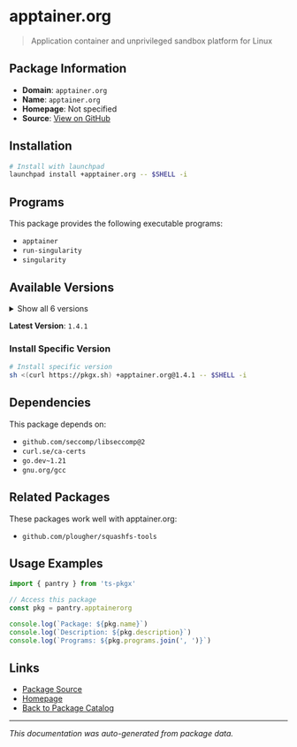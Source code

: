 # apptainer.org

> Application container and unprivileged sandbox platform for Linux

## Package Information

- **Domain**: `apptainer.org`
- **Name**: `apptainer.org`
- **Homepage**: Not specified
- **Source**: [View on GitHub](https://github.com/pkgxdev/pantry/tree/main/projects/apptainer.org/package.yml)

## Installation

```bash
# Install with launchpad
launchpad install +apptainer.org -- $SHELL -i
```

## Programs

This package provides the following executable programs:

- `apptainer`
- `run-singularity`
- `singularity`

## Available Versions

<details>
<summary>Show all 6 versions</summary>

- `1.4.1`, `1.4.0`, `1.3.6`, `1.3.5`, `1.3.4`
- `1.3.3`

</details>

**Latest Version**: `1.4.1`

### Install Specific Version

```bash
# Install specific version
sh <(curl https://pkgx.sh) +apptainer.org@1.4.1 -- $SHELL -i
```

## Dependencies

This package depends on:

- `github.com/seccomp/libseccomp@2`
- `curl.se/ca-certs`
- `go.dev~1.21`
- `gnu.org/gcc`

## Related Packages

These packages work well with apptainer.org:

- `github.com/plougher/squashfs-tools`

## Usage Examples

```typescript
import { pantry } from 'ts-pkgx'

// Access this package
const pkg = pantry.apptainerorg

console.log(`Package: ${pkg.name}`)
console.log(`Description: ${pkg.description}`)
console.log(`Programs: ${pkg.programs.join(', ')}`)
```

## Links

- [Package Source](https://github.com/pkgxdev/pantry/tree/main/projects/apptainer.org/package.yml)
- [Homepage](#)
- [Back to Package Catalog](../package-catalog.md)

---

*This documentation was auto-generated from package data.*
